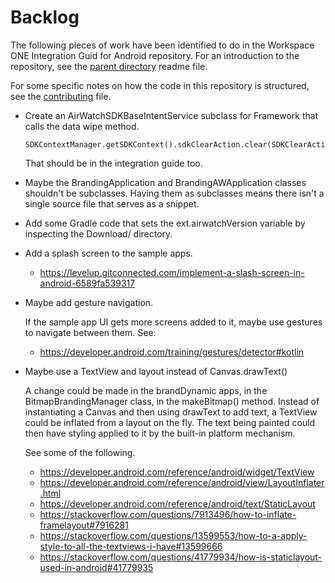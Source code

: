 # Backlog
The following pieces of work have been identified to do in the Workspace ONE
Integration Guid for Android repository. For an introduction to the repository,
see the [parent directory](..) readme file.

For some specific notes on how the code in this repository is structured, see
the [contributing](contributing.md) file.

-   Create an AirWatchSDKBaseIntentService subclass for Framework that calls the
    data wipe method.

        SDKContextManager.getSDKContext().sdkClearAction.clear(SDKClearAction.Type.ALL)
    
    That should be in the integration guide too.

-   Maybe the BrandingApplication and BrandingAWApplication classes shouldn't be
    subclasses. Having them as subclasses means there isn't a single source file
    that serves as a snippet.

-   Add some Gradle code that sets the ext.airwatchVersion variable by
    inspecting the Download/ directory.

-   Add a splash screen to the sample apps.

    -   https://levelup.gitconnected.com/implement-a-slash-screen-in-android-6589fa539317

-   Maybe add gesture navigation.

    If the sample app UI gets more screens added to it, maybe use gestures to
    navigate between them. See:

    -   https://developer.android.com/training/gestures/detector#kotlin

-   Maybe use a TextView and layout instead of Canvas.drawText()

    A change could be made in the brandDynamic apps, in the
    BitmapBrandingManager class, in the makeBitmap() method. Instead of
    instantiating a Canvas and then using drawText to add text, a TextView could
    be inflated from a layout on the fly. The text being painted could then have
    styling applied to it by the built-in platform mechanism.

    See some of the following.

    -   https://developer.android.com/reference/android/widget/TextView
    -   https://developer.android.com/reference/android/view/LayoutInflater.html
    -   https://developer.android.com/reference/android/text/StaticLayout
    -   https://stackoverflow.com/questions/7913496/how-to-inflate-framelayout#7916281
    -   https://stackoverflow.com/questions/13599553/how-to-a-apply-style-to-all-the-textviews-i-have#13599666
    -   https://stackoverflow.com/questions/41779934/how-is-staticlayout-used-in-android#41779935

